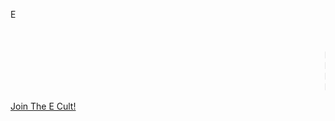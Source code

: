 <p>E</p>
<br>
<br>
<marquee>E is Life           E is Life           E is Life           E is Life           E is Life           E is Life                      E is Life           E is Life           E is Life           E is Life           E is Life                      E is Life           E is Life           E is Life           E is Life           E is Life           </marquee>
<marquee>E is Life           E is Life           E is Life           E is Life           E is Life           E is Life                      E is Life           E is Life           E is Life           E is Life           E is Life                      E is Life           E is Life           E is Life           E is Life           E is Life           </marquee>
<marquee>E is Life           E is Life           E is Life           E is Life           E is Life           E is Life                      E is Life           E is Life           E is Life           E is Life           E is Life                      E is Life           E is Life           E is Life           E is Life           E is Life           </marquee>
<marquee>E is Life           E is Life           E is Life           E is Life           E is Life           E is Life                      E is Life           E is Life           E is Life           E is Life           E is Life                      E is Life           E is Life           E is Life           E is Life           E is Life           </marquee>

<p><a href="https://discord.gg/Wf7yT4WxG9">Join The E Cult!</a></p>
